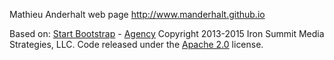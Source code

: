 Mathieu Anderhalt web page http://www.manderhalt.github.io

Based on:
[Start Bootstrap](http://startbootstrap.com/) - [Agency](http://startbootstrap.com/template-overviews/agency/)
Copyright 2013-2015 Iron Summit Media Strategies, LLC. Code released under the [Apache 2.0](https://github.com/IronSummitMedia/startbootstrap-agency/blob/gh-pages/LICENSE) license.
